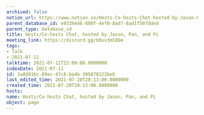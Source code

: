 ```yaml
---
archived: false
notion_url: https://www.notion.so/Hosts-Co-hosts-Chat-hosted-by-Jason-Pan-and-Pi-3a8d916c89ec47c8ba4b305878222beb
parent_database_id: e9339446-880f-4ef0-8ad7-8ad1f507dded
parent_type: database_id
title: Hosts/Co-hosts Chat, hosted by Jason, Pan, and Pi
meeting_link: https://discord.gg/bBuv3mCQQe
tags:
- Talk
- 2021-07-11
talktime: 2021-07-11T22:00:00.0000000
indexDate: 2021-07-11
id: 3a8d916c-89ec-47c8-ba4b-305878222beb
last_edited_time: 2021-07-20T20:13:00.0000000
created_time: 2021-07-20T20:13:00.0000000
hosts: 
name: Hosts/Co-hosts Chat, hosted by Jason, Pan, and Pi
object: page
---
```





